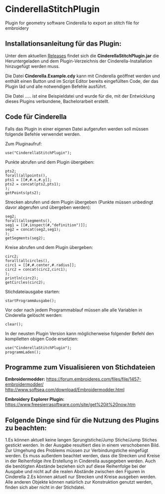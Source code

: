 # CinderellaStitchPlugin
Plugin for geometry software Cinderella to export an stitch file for embroidery

## Installationsanleitung für das Plugin:

Unter dem aktuellen [Releases](https://github.com/SimonD1997/CinderellaStitchPlugin/releases/) findet sich die **CinderellaStitchPlugin.jar** die Heruntergeladen und dem Plugin-Verzeichnis der Cinderella-Installation hinzugefügt werden muss. 

Die Datei **Cinderella.Example.cdy** kann mit Cinderella geöffnet werden und enthält einen Button und im Script Editor bereits eingefüllten Code, der das Plugin läd und alle notwendigen Befehle ausführt. 

Die Datei ..... ist eine Beispieldatei und wurde für die, mit der Entwicklung dieses Plugins verbundene, Bachelorarbeit erstellt. 

## Code für Cinderella 
Falls das Plugin in einer eigenen Datei aufgerufen werden soll müssen folgende Befehle verwendet werden. 

Zum Pluginaufruf:
```
use("CinderellaStitchPlugin"); 
```
Punkte abrufen und dem Plugin übergeben:
```
pts2;
forall(allpoints(),
pts1 = [[#,#.x,#.y]];
pts2 = concat(pts2,pts1);
);
getPoints(pts2);
```
Strecken abrufen und dem Plugin übergeben (Punkte müssen unbedingt davor abgerufen und übergeben werden):
```
seg2;
forall(allsegments(),
seg1 = [[#,inspect(#,"definition")]];
seg2 = concat(seg2,seg1);
);
getSegments(seg2);
```
Kreise abrufen und dem Plugin übergeben:
```
circ2;
forall(allcircles(),
circ1 = [[#,#.center,#.radius]];
circ2 = concat(circ2,circ1);
);
println(circ2);
getCircles(circ2);
```
Stichdateiausgabe starten:
```
startProgrammAusgabe();
```
Vor oder nach jedem Programmablauf müssen alle alle Variablen in Cinderella gelöscht werden:
```
clear(); 
```
In der neusten Plugin Version kann möglicherweise folgender Befehl den komplletten obigen Code ersetzten:
```
use("CinderellaStitchPlugin"); 
programmLaden();
```
## Programme zum Visualisieren von Stichdateien
**Embroidermodder:**
https://forum.embroideres.com/files/file/1457-embroidermodder/
http://www.softsea.com/download/Embroidermodder.html

**Embroidery Explorer Plugin:**
https://www.freesierrasoftware.com/site/get%20it%20now.htm

## Folgende Dinge sind für die Nutzung des Plugins zu beachten:
1.Es können aktuell keine langen Sprungtstiche/Jump Stiche/Jump Stiches gestickt werden. In der Ausgabe resultiert dies in einem verschobenen Bild. Zur Umgehung des Problems müssen zur Verbindungstiche eingefügt werden. Es muss außerdem beachtet werden, dass die Strecken und Kreise in der Reihenfolge ihre Erstellung in Cinderella ausgegeben werden. Auch die benötigten Abstände beziehen sich auf diese Reihenfolge bei der Ausgabe und nicht auf die realen Abstände zwischen den Figuren in Cinderella
2.Es können aktuell nur Strecken und Kreise ausgeben werden. Alle anderen Objekte können natürlich zur Konstruktion genutzt werden, finden sich aber nicht in der Stichdatei. 
